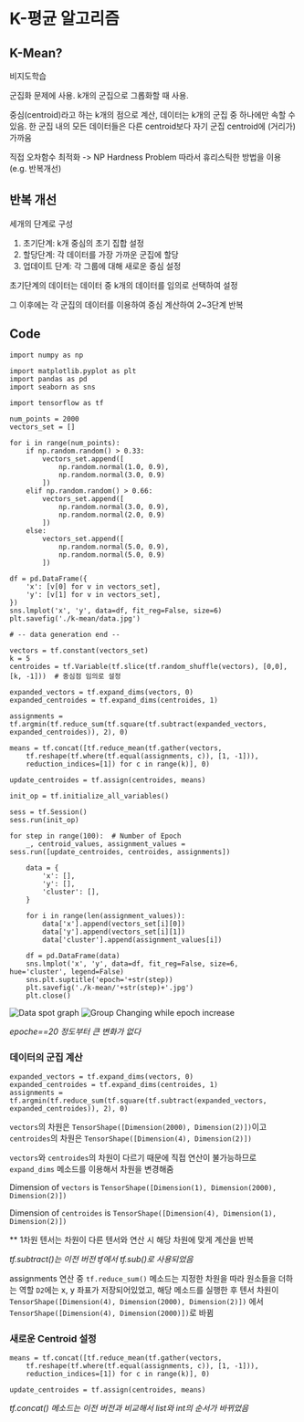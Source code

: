 # K-평균 알고리즘

## K-Mean?
비지도학습

군집화 문제에 사용. k개의 군집으로 그롭화할 때 사용.

중심(centroid)라고 하는 k개의 점으로 계산, 데이터는 k개의 군집 중 하나에만 속할 수 있음.
한 군집 내의 모든 데이터들은 다른 centroid보다 자기 군집 centroid에 (거리가) 가까움

직접 오차함수 최적화 -> NP Hardness Problem
따라서 휴리스틱한 방법을 이용 (e.g. 반복개선)

## 반복 개선
세개의 단계로 구성
1. 초기단계: k개 중심의 초기 집합 설정
1. 할당단계: 각 데이터를 가장 가까운 군집에 할당
1. 업데이트 단계: 각 그룹에 대해 새로운 중심 설정

초기단계의 데이터는 데이터 중 k개의 데이터를 임의로 선택하여 설정

그 이후에는 각 군집의 데이터를 이용하여 중심 계산하여 2~3단계 반복


## Code

```
import numpy as np

import matplotlib.pyplot as plt
import pandas as pd
import seaborn as sns

import tensorflow as tf

num_points = 2000
vectors_set = []

for i in range(num_points):
    if np.random.random() > 0.33:
        vectors_set.append([
            np.random.normal(1.0, 0.9),
            np.random.normal(3.0, 0.9)
        ])
    elif np.random.random() > 0.66:
        vectors_set.append([
            np.random.normal(3.0, 0.9),
            np.random.normal(2.0, 0.9)
        ])
    else:
        vectors_set.append([
            np.random.normal(5.0, 0.9),
            np.random.normal(5.0, 0.9)
        ])
    
df = pd.DataFrame({
    'x': [v[0] for v in vectors_set],
    'y': [v[1] for v in vectors_set],
})
sns.lmplot('x', 'y', data=df, fit_reg=False, size=6)
plt.savefig('./k-mean/data.jpg')

# -- data generation end --

vectors = tf.constant(vectors_set)
k = 5
centroides = tf.Variable(tf.slice(tf.random_shuffle(vectors), [0,0], [k, -1]))  # 중심점 임의로 설정

expanded_vectors = tf.expand_dims(vectors, 0)
expanded_centroides = tf.expand_dims(centroides, 1)

assignments = tf.argmin(tf.reduce_sum(tf.square(tf.subtract(expanded_vectors, expanded_centroides)), 2), 0)

means = tf.concat([tf.reduce_mean(tf.gather(vectors,
    tf.reshape(tf.where(tf.equal(assignments, c)), [1, -1])),
    reduction_indices=[1]) for c in range(k)], 0)

update_centroides = tf.assign(centroides, means)

init_op = tf.initialize_all_variables()

sess = tf.Session()
sess.run(init_op)

for step in range(100):  # Number of Epoch
    _, centroid_values, assignment_values = sess.run([update_centroides, centroides, assignments])

    data = {
        'x': [],
        'y': [],
        'cluster': [],
    }

    for i in range(len(assignment_values)):
        data['x'].append(vectors_set[i][0])
        data['y'].append(vectors_set[i][1])
        data['cluster'].append(assignment_values[i])

    df = pd.DataFrame(data)
    sns.lmplot('x', 'y', data=df, fit_reg=False, size=6, hue='cluster', legend=False)
    sns.plt.suptitle('epoch='+str(step))
    plt.savefig('./k-mean/'+str(step)+'.jpg')
    plt.close()
```

![Data spot graph](http://i.imgur.com/Qg3UTMx.jpg)
![Group Changing while epoch increase](http://i.imgur.com/SpcTRdu.gif)

*epoche==20 정도부터 큰 변화가 없다*


### 데이터의 군집 계산
```
expanded_vectors = tf.expand_dims(vectors, 0)
expanded_centroides = tf.expand_dims(centroides, 1)
assignments = tf.argmin(tf.reduce_sum(tf.square(tf.subtract(expanded_vectors, expanded_centroides)), 2), 0)
```
`vectors`의 차원은 `TensorShape([Dimension(2000), Dimension(2)])`이고 `centroides`의 차원은 `TensorShape([Dimension(4), Dimension(2)])`

`vectors`와 `centroides`의 차원이 다르기 때문에 직접 연산이 불가능하므로 `expand_dims` 메소드를 이용해서 차원을 변경해줌

Dimension of `vectors` is `TensorShape([Dimension(1), Dimension(2000), Dimension(2)])`

Dimension of `centroides` is `TensorShape([Dimension(4), Dimension(1), Dimension(2)])`

** 1차원 텐서는 차원이 다른 텐서와 연산 시 해당 차원에 맞게 계산을 반복

*tf.subtract()는 이전 버전 tf에서 tf.sub()로 사용되었음*

assignments 연산 중 `tf.reduce_sum()` 메소드는 지정한 차원을 따라 원소들을 더하는 역할
`D2`에는 x, y 좌표가 저장되어있었고, 해당 메소드를 실행한 후 텐서 차원이
`TensorShape([Dimension(4), Dimension(2000), Dimension(2)])` 에서
`TensorShape([Dimension(4), Dimension(2000)])`로 바뀜

### 새로운 Centroid 설정
```
means = tf.concat([tf.reduce_mean(tf.gather(vectors,
    tf.reshape(tf.where(tf.equal(assignments, c)), [1, -1])),
    reduction_indices=[1]) for c in range(k)], 0)

update_centroides = tf.assign(centroides, means)
```

*tf.concat() 메소드는 이전 버전과 비교해서 list와 int의 순서가 바뀌었음*